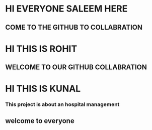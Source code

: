 # HI EVERYONE SALEEM HERE
## COME TO THE GITHUB TO COLLABRATION 
# HI THIS IS ROHIT 
## WELCOME TO OUR GITHUB COLLABRATION
# HI THIS IS KUNAL
### This project is about an hospital management

## welcome to everyone 
